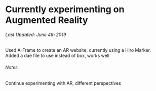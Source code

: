 # Currently experimenting on Augmented Reality

###### Last Updated: June 4th 2019

Used A-Frame to create an AR website, currently using a Hiro Marker.
Added a dae file to use instead of box, works well

###### Notes
Continue experimenting with AR, different perspectives
